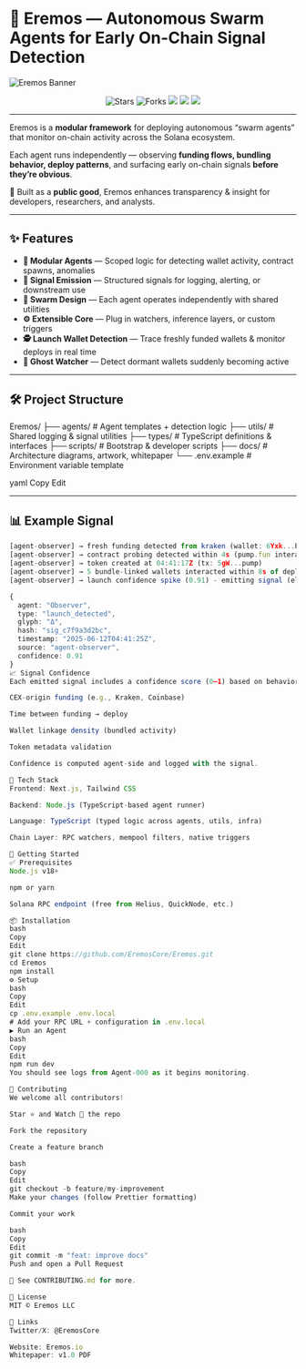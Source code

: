 # 🌌 Eremos — Autonomous Swarm Agents for Early On-Chain Signal Detection

![Eremos Banner](docs/banner2.png)

<p align="center">
  <img src="https://img.shields.io/github/stars/EremosCore/Eremos?style=for-the-badge" alt="Stars"/>
  <img src="https://img.shields.io/github/forks/EremosCore/Eremos?style=for-the-badge" alt="Forks"/>
  <img src="https://img.shields.io/badge/TypeScript-3178C6?style=for-the-badge&logo=typescript&logoColor=white"/>
  <img src="https://img.shields.io/badge/Solana-9945FF?style=for-the-badge&logo=solana&logoColor=white"/>
  <img src="https://img.shields.io/badge/License-MIT-green?style=for-the-badge"/>
</p>

---

Eremos is a **modular framework** for deploying autonomous “swarm agents” that monitor on-chain activity across the Solana ecosystem.

Each agent runs independently — observing **funding flows, bundling behavior, deploy patterns**, and surfacing early on-chain signals **before they’re obvious**.

💛 Built as a **public good**, Eremos enhances transparency & insight for developers, researchers, and analysts.

---

## ✨ Features

- **🧩 Modular Agents** — Scoped logic for detecting wallet activity, contract spawns, anomalies
- **📡 Signal Emission** — Structured signals for logging, alerting, or downstream use
- **🦾 Swarm Design** — Each agent operates independently with shared utilities
- **⚙️ Extensible Core** — Plug in watchers, inference layers, or custom triggers
- **🕵️ Launch Wallet Detection** — Trace freshly funded wallets & monitor deploys in real time
- **👻 Ghost Watcher** — Detect dormant wallets suddenly becoming active

---

## 🛠 Project Structure

Eremos/
├── agents/ # Agent templates + detection logic
├── utils/ # Shared logging & signal utilities
├── types/ # TypeScript definitions & interfaces
├── scripts/ # Bootstrap & developer scripts
├── docs/ # Architecture diagrams, artwork, whitepaper
└── .env.example # Environment variable template

yaml
Copy
Edit

---

## 📊 Example Signal

```ts
[agent-observer] → fresh funding detected from kraken (wallet: 6Yxk...P2M8) at 04:41:12Z
[agent-observer] → contract probing detected within 4s (pump.fun interaction traced)
[agent-observer] → token created at 04:41:17Z (tx: 5gW...pump)
[agent-observer] → 5 bundle-linked wallets interacted within 8s of deploy
[agent-observer] → launch confidence spike (0.91) - emitting signal (elapsed: 13s)

{
  agent: "Observer",
  type: "launch_detected",
  glyph: "Δ",
  hash: "sig_c7f9a3d2bc",
  timestamp: "2025-06-12T04:41:25Z",
  source: "agent-observer",
  confidence: 0.91
}
📈 Signal Confidence
Each emitted signal includes a confidence score (0–1) based on behavioral heuristics:

CEX-origin funding (e.g., Kraken, Coinbase)

Time between funding → deploy

Wallet linkage density (bundled activity)

Token metadata validation

Confidence is computed agent-side and logged with the signal.

🧰 Tech Stack
Frontend: Next.js, Tailwind CSS

Backend: Node.js (TypeScript-based agent runner)

Language: TypeScript (typed logic across agents, utils, infra)

Chain Layer: RPC watchers, mempool filters, native triggers

🚀 Getting Started
✅ Prerequisites
Node.js v18+

npm or yarn

Solana RPC endpoint (free from Helius, QuickNode, etc.)

📦 Installation
bash
Copy
Edit
git clone https://github.com/EremosCore/Eremos.git
cd Eremos
npm install
⚙️ Setup
bash
Copy
Edit
cp .env.example .env.local
# Add your RPC URL + configuration in .env.local
▶️ Run an Agent
bash
Copy
Edit
npm run dev
You should see logs from Agent-000 as it begins monitoring.

🤝 Contributing
We welcome all contributors!

Star ⭐ and Watch 👀 the repo

Fork the repository

Create a feature branch

bash
Copy
Edit
git checkout -b feature/my-improvement
Make your changes (follow Prettier formatting)

Commit your work

bash
Copy
Edit
git commit -m "feat: improve docs"
Push and open a Pull Request

📌 See CONTRIBUTING.md for more.

📜 License
MIT © Eremos LLC

🔗 Links
Twitter/X: @EremosCore

Website: Eremos.io
Whitepaper: v1.0 PDF
